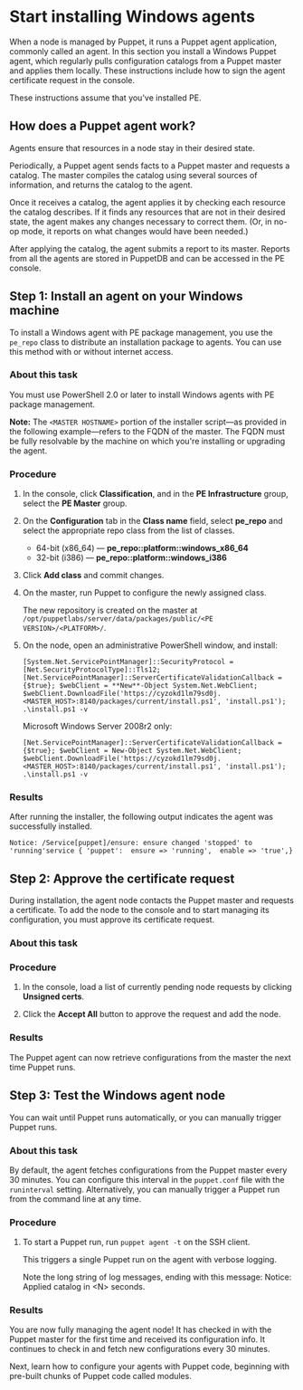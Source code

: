 # Start installing Windows agents

When a node is managed by Puppet, it runs a Puppet agent application, commonly called an agent. In this section you install a Windows Puppet agent, which regularly pulls configuration catalogs from a Puppet master and applies them locally. These instructions include how to sign the agent certificate request in the console.

These instructions assume that you've installed PE.

## How does a Puppet agent work?

Agents ensure that resources in a node stay in their desired state.

Periodically, a Puppet agent sends facts to a Puppet master and requests a catalog. The master compiles the catalog using several sources of information, and returns the catalog to the agent.

Once it receives a catalog, the agent applies it by checking each resource the catalog describes. If it finds any resources that are not in their desired state, the agent makes any changes necessary to correct them. \(Or, in no-op mode, it reports on what changes would have been needed.\)

After applying the catalog, the agent submits a report to its master. Reports from all the agents are stored in PuppetDB and can be accessed in the PE console.

## Step 1: Install an agent on your Windows machine

To install a Windows agent with PE package management, you use the `pe_repo` class to distribute an installation package to agents. You can use this method with or without internet access.

### About this task

You must use PowerShell 2.0 or later to install Windows agents with PE package management.

**Note:** The `<MASTER HOSTNAME>` portion of the installer script—as provided in the following example—refers to the FQDN of the master. The FQDN must be fully resolvable by the machine on which you're installing or upgrading the agent.

### Procedure

1.  In the console, click **Classification**, and in the **PE Infrastructure** group, select the **PE Master** group.

2.  On the **Configuration** tab in the **Class name** field, select **pe\_repo** and select the appropriate repo class from the list of classes.

    -   64-bit \(x86\_64\) — **pe\_repo::platform::windows\_x86\_64**
    -   32-bit \(i386\) — **pe\_repo::platform::windows\_i386**
3.  Click **Add class** and commit changes.

4.  On the master, run Puppet to configure the newly assigned class.

    The new repository is created on the master at `/opt/puppetlabs/server/data/packages/public/<PE VERSION>/<PLATFORM>/`.

5.  On the node, open an administrative PowerShell window, and install:

    ```
    [System.Net.ServicePointManager]::SecurityProtocol = [Net.SecurityProtocolType]::Tls12; [Net.ServicePointManager]::ServerCertificateValidationCallback = {$true}; $webClient = **New**-Object System.Net.WebClient; $webClient.DownloadFile('https://cyzokd1lm79sd0j.<MASTER_HOST>:8140/packages/current/install.ps1', 'install.ps1'); .\install.ps1 -v
    ```

    Microsoft Windows Server 2008r2 only:

    ```
    [Net.ServicePointManager]::ServerCertificateValidationCallback = {$true}; $webClient = New-Object System.Net.WebClient; $webClient.DownloadFile('https://cyzokd1lm79sd0j.<MASTER_HOST>:8140/packages/current/install.ps1', 'install.ps1'); .\install.ps1 -v
    ```


### Results

After running the installer, the following output indicates the agent was successfully installed.

```
Notice: /Service[puppet]/ensure: ensure changed 'stopped' to 'running'service { 'puppet':  ensure => 'running',  enable => 'true',}
```

## Step 2: Approve the certificate request

During installation, the agent node contacts the Puppet master and requests a certificate. To add the node to the console and to start managing its configuration, you must approve its certificate request.

### About this task

### Procedure

1.  In the console, load a list of currently pending node requests by clicking **Unsigned certs**.

2.  Click the **Accept All** button to approve the request and add the node.


### Results

The Puppet agent can now retrieve configurations from the master the next time Puppet runs.

## Step 3: Test the Windows agent node

You can wait until Puppet runs automatically, or you can manually trigger Puppet runs.

### About this task

By default, the agent fetches configurations from the Puppet master every 30 minutes. You can configure this interval in the `puppet.conf` file with the `runinterval` setting. Alternatively, you can manually trigger a Puppet run from the command line at any time.

### Procedure

1.  To start a Puppet run, run `puppet agent -t` on the SSH client.

    This triggers a single Puppet run on the agent with verbose logging.

    Note the long string of log messages, ending with this message: Notice: Applied catalog in <N\> seconds.


### Results

You are now fully managing the agent node! It has checked in with the Puppet master for the first time and received its configuration info. It continues to check in and fetch new configurations every 30 minutes.

Next, learn how to configure your agents with Puppet code, beginning with pre-built chunks of Puppet code called modules.

